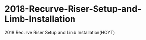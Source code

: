 # 2018-Recurve-Riser-Setup-and-Limb-Installation
2018 Recurve Riser Setup and Limb Installation(HOYT)

